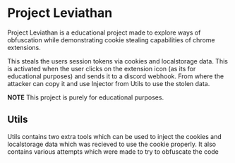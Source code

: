 # Project Leviathan
Project Leviathan is a educational project made to explore ways of obfuscation while demonstrating cookie stealing capabilities of chrome extensions.

This steals the users session tokens via cookies and localstorage data. This is activated when the user clicks on the extension icon (as its for educational purposes) and sends it to a discord webhook.
From where the attacker can copy it and use Injector from Utils to use the stolen data.

**NOTE** This project is purely for educational purposes.

## Utils
Utils contains two extra tools which can be used to inject the cookies and localstorage data which was recieved to use the cookie properly.
It also contains various attempts which were made to try to obfuscate the code
